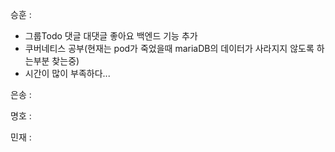 승훈 :
* 그룹Todo 댓글 대댓글 좋아요 백엔드 기능 추가
* 쿠버네티스 공부(현재는 pod가 죽었을때 mariaDB의 데이터가 사라지지 않도록 하는부분 찾는중)
* 시간이 많이 부족하다... 

은송 :

명호 :

민재 :
